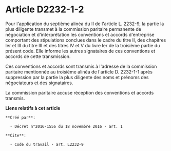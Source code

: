 # Article D2232-1-2

Pour l'application du septième alinéa du II de l'article L. 2232-9, la partie la plus diligente transmet à la commission
paritaire permanente de négociation et d'interprétation les conventions et accords d'entreprise comportant des stipulations
conclues dans le cadre du titre II, des chapitres Ier et III du titre III et des titres IV et V du livre Ier de la troisième
partie du présent code. Elle informe les autres signataires de ces conventions et accords de cette transmission. 

Ces conventions et accords sont transmis à l'adresse de la commission paritaire mentionnée au troisième alinéa de l'article
D. 2232-1-1 après suppression par la partie la plus diligente des noms et prénoms des négociateurs et des signataires. 

La commission paritaire accuse réception des conventions et accords transmis.

**Liens relatifs à cet article**

	**Créé par**:

	  - Décret n°2016-1556 du 18 novembre 2016 - art. 1

	**Cite**:

	  - Code du travail - art. L2232-9
